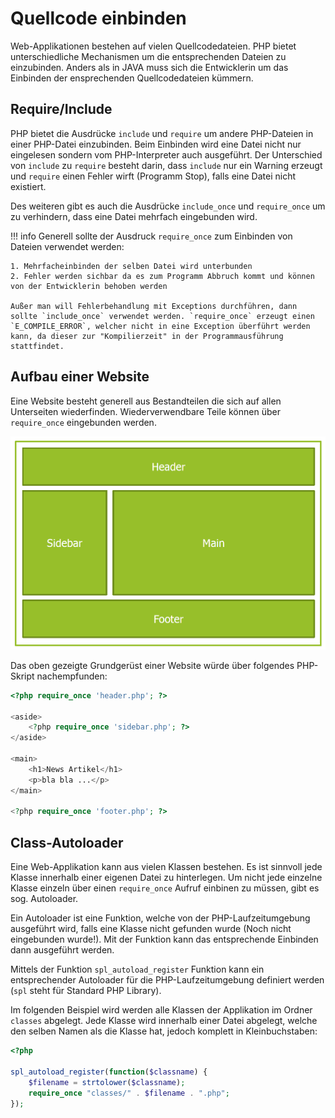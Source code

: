 # Quellcode einbinden

Web-Applikationen bestehen auf vielen Quellcodedateien. PHP bietet unterschiedliche Mechanismen um die entsprechenden Dateien zu einzubinden. Anders als in JAVA muss sich die Entwicklerin um das Einbinden der ensprechenden Quellcodedateien kümmern.

## Require/Include

PHP bietet die Ausdrücke `include` und `require` um andere PHP-Dateien in einer PHP-Datei einzubinden. Beim Einbinden wird eine Datei nicht nur eingelesen sondern vom PHP-Interpreter auch ausgeführt. Der Unterschied von `include` zu `require` besteht darin, dass `include` nur ein Warning erzeugt und `require` einen Fehler wirft (Programm Stop), falls eine Datei nicht existiert.

Des weiteren gibt es auch die Ausdrücke `include_once` und `require_once` um zu verhindern, dass eine Datei mehrfach eingebunden wird.

!!! info
    Generell sollte der Ausdruck `require_once` zum Einbinden von Dateien verwendet werden:
    
    1. Mehrfacheinbinden der selben Datei wird unterbunden
    2. Fehler werden sichbar da es zum Programm Abbruch kommt und können von der Entwicklerin behoben werden

    Außer man will Fehlerbehandlung mit Exceptions durchführen, dann sollte `include_once` verwendet werden. `require_once` erzeugt einen `E_COMPILE_ERROR`, welcher nicht in eine Exception überführt werden kann, da dieser zur "Kompilierzeit" in der Programmausführung stattfindet.

## Aufbau einer Website

Eine Website besteht generell aus Bestandteilen die sich auf allen Unterseiten wiederfinden. Wiederverwendbare Teile können über `require_once` eingebunden werden.

![Grundgerüst einer Website](images/09_01.png "Grundgerüst einer Website")

Das oben gezeigte Grundgerüst einer Website würde über folgendes PHP-Skript nachempfunden:

```php
<?php require_once 'header.php'; ?>

<aside>
    <?php require_once 'sidebar.php'; ?>
</aside>

<main>
    <h1>News Artikel</h1>
    <p>bla bla ...</p>
</main>

<?php require_once 'footer.php'; ?>
```

## Class-Autoloader

Eine Web-Applikation kann aus vielen Klassen bestehen. Es ist sinnvoll jede Klasse innerhalb einer eigenen Datei zu hinterlegen. Um nicht jede einzelne Klasse einzeln über einen `require_once` Aufruf einbinen zu müssen, gibt es sog. Autoloader.

Ein Autoloader ist eine Funktion, welche von der PHP-Laufzeitumgebung ausgeführt wird, falls eine Klasse nicht gefunden wurde (Noch nicht eingebunden wurde!). Mit der Funktion kann das entsprechende Einbinden dann ausgeführt werden.

Mittels der Funktion `spl_autoload_register` Funktion kann ein entsprechender Autoloader für die PHP-Laufzeitumgebung definiert werden (`spl` steht für Standard PHP Library).

Im folgenden Beispiel wird werden alle Klassen der Applikation im Ordner `classes` abgelegt. Jede Klasse wird innerhalb einer Datei abgelegt, welche den selben Namen als die Klasse hat, jedoch komplett in Kleinbuchstaben:

```php
<?php

spl_autoload_register(function($classname) {
    $filename = strtolower($classname);
    require_once "classes/" . $filename . ".php";
});
```
